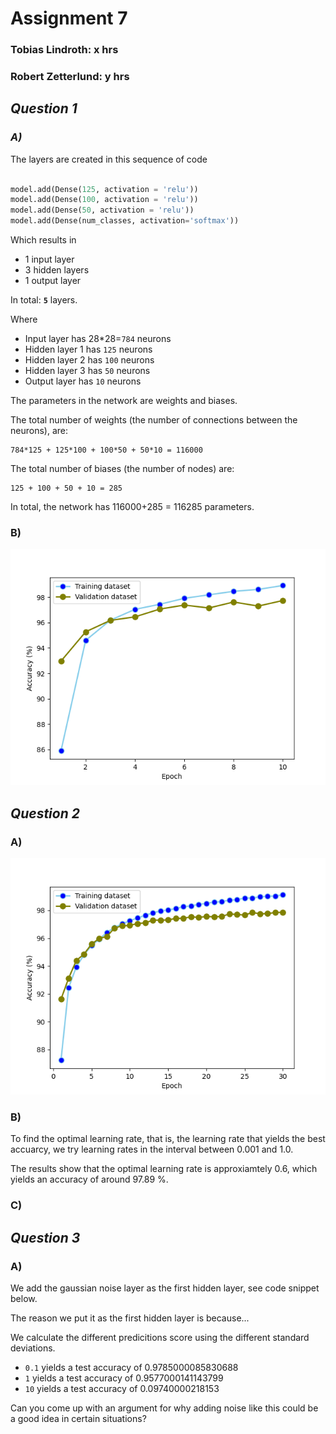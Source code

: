 # Assignment 7
 
### Tobias Lindroth: x hrs
 
### Robert Zetterlund: y hrs
 
## _Question 1_ 

### _A)_

The layers are created in this sequence of code 

```python

model.add(Dense(125, activation = 'relu'))
model.add(Dense(100, activation = 'relu'))
model.add(Dense(50, activation = 'relu'))
model.add(Dense(num_classes, activation='softmax'))

```

Which results in 

- 1 input layer
- 3 hidden layers
- 1 output layer

 In total: **`5`** layers. 

 Where
 - Input layer has 28\*28=`784` neurons
 - Hidden layer 1 has `125` neurons
 - Hidden layer 2 has `100` neurons
 - Hidden layer 3 has `50` neurons
 - Output layer has `10` neurons


 The parameters in the network are weights and biases.

 The total number of weights (the number of connections between the neurons), are:
 ```
 784*125 + 125*100 + 100*50 + 50*10 = 116000
 ```

 The total number of biases (the number of nodes) are:
 ```
 125 + 100 + 50 + 10 = 285
 ```

 In total, the network has 116000+285 = 116285 parameters. 

 ### B)

 ![img](fig/Q1b.png)

<!--- Perhaps use bar chart instead? --->

## _Question 2_
### A)
![img](fig/Q2a.png)


### B)

To find the optimal learning rate, that is, the learning rate that yields the best accuarcy, we try learning rates in the interval between 0.001 and 1.0.

The results show that the optimal learning rate is approxiamtely 0.6, which yields an accuracy of around 97.89 %.  

### C)


## _Question 3_

### A)

We add the gaussian noise layer as the first hidden layer, see code snippet below. 


The reason we put it as the first hidden layer is because...

We calculate the different predicitions score using the different standard deviations.

- `0.1` yields a test accuracy of 0.9785000085830688
- `1` yields a test accuracy of 0.9577000141143799
- `10` yields a test accuracy of 0.09740000218153


Can you come up with an argument for why adding noise like this could be a good idea in certain situations?



